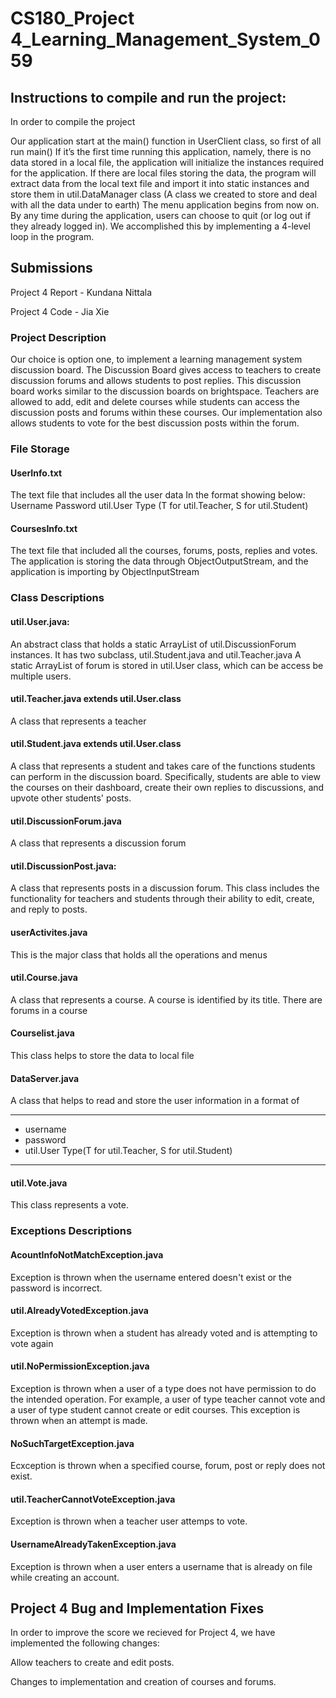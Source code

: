 # CS180_Project 4_Learning_Management_System_059

## Instructions to compile and run the project:

In order to compile the project

Our application start at the main() function in UserClient class, so first of all run main()
If it’s the first time running this application, namely, there is no data stored in a local file, the application will initialize the instances required for the application. If there are local files storing the data, the program will extract data from the local text file and import it into static instances and store them in util.DataManager class (A class we created to store and deal with all the data under to earth)
The menu application begins from now on. By any time during the application, users can choose to quit (or log out if they already logged in). We accomplished this by implementing a 4-level loop in the program.


## Submissions

Project 4 Report - Kundana Nittala

Project 4 Code - Jia Xie

### Project Description
Our choice is option one, to implement a learning management system discussion board. The Discussion Board gives access to teachers to create discussion forums and allows students to post replies. This discussion board works similar to the discussion boards on brightspace. Teachers are allowed to add, edit and delete courses while students can access the discussion posts and forums within these courses. Our implementation also allows students to vote for the best discussion posts within the forum.

### File Storage

#### UserInfo.txt
The text file that includes all the user data
In the format showing below:
Username
Password
util.User Type (T for util.Teacher, S for util.Student)


#### CoursesInfo.txt
The text file that included all the courses, forums, posts, replies and votes.
The application is storing the data through ObjectOutputStream, and the application is importing by ObjectInputStream


### Class Descriptions

#### util.User.java:
An abstract class that holds a static ArrayList of util.DiscussionForum instances.
It has two subclass, util.Student.java and util.Teacher.java
A static ArrayList of forum is stored in util.User class, which can be access be multiple users.
#### util.Teacher.java extends util.User.class
A class that represents a teacher

#### util.Student.java extends util.User.class
A class that represents a student and takes care of the functions students can perform in the discussion board. Specifically, students are able to view the courses on their dashboard, create their own replies to discussions, and upvote other students' posts.

#### util.DiscussionForum.java
A class that represents a discussion forum

#### util.DiscussionPost.java:
A class that represents posts in a discussion forum. This class includes the functionality for teachers and students through their ability to edit, create, and reply to posts.

#### userActivites.java
This is the major class that holds all the operations and menus

#### util.Course.java
A class that represents a course. A course is identified by its title. There are forums in a course

#### Courselist.java
This class helps to store the data to local file

#### DataServer.java
A class that helps to read and store the user information in a format of
 * ************************************
 * username
 * password
 * util.User Type(T for util.Teacher, S for util.Student)
 * ************************************

#### util.Vote.java
This class represents a vote.

### Exceptions Descriptions

#### AcountInfoNotMatchException.java
Exception is thrown when the username entered doesn't exist or the password is incorrect.

#### util.AlreadyVotedException.java
Exception is thrown when a student has already voted and is attempting to vote again

#### util.NoPermissionException.java
Exception is thrown when a user of a type does not have permission to do the intended operation. For example, a user of type teacher cannot vote and a user of type student cannot create or edit courses. This exception is thrown when an attempt is made.

#### NoSuchTargetException.java
Ecxception is thrown when a specified course, forum, post or reply does not exist.

#### util.TeacherCannotVoteException.java
Exception is thrown when a teacher user attemps to vote.

#### UsernameAlreadyTakenException.java
Exception is thrown when a user enters a username that is already on file while creating an account.

## Project 4 Bug and Implementation Fixes
In order to improve the score we recieved for Project 4, we have implemented the following changes:

Allow teachers to create and edit posts.

Changes to implementation and creation of courses and forums.


